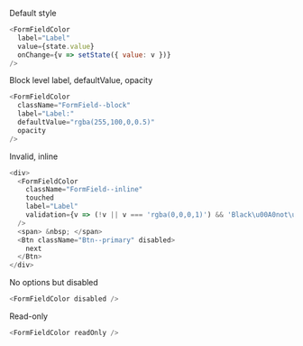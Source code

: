Default style

```js
<FormFieldColor
  label="Label"
  value={state.value}
  onChange={v => setState({ value: v })}
/>
```

Block level label, defaultValue, opacity

```js
<FormFieldColor
  className="FormField--block"
  label="Label:"
  defaultValue="rgba(255,100,0,0.5)"
  opacity
/>
```

Invalid, inline

```js
<div>
  <FormFieldColor
    className="FormField--inline"
    touched
    label="Label"
    validation={v => (!v || v === 'rgba(0,0,0,1)') && 'Black\u00A0not\u00A0allowed'}
  />
  <span> &nbsp; </span>
  <Btn className="Btn--primary" disabled>
    next
  </Btn>
</div>
```

No options but disabled

```js
<FormFieldColor disabled />
```

Read-only

```js
<FormFieldColor readOnly />
```
